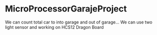 MicroProcessorGarajeProject
===========================

We can count total car to into garage and out of garage... We can use two light sensor and working on HCS12 Dragon Board

